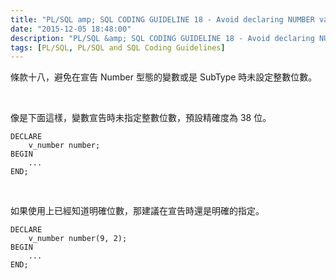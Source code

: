 ```yaml
---
title: "PL/SQL amp; SQL CODING GUIDELINE 18 - Avoid declaring NUMBER variables or subtypes with no precision"
date: "2015-12-05 18:48:00"
description: "PL/SQL &amp; SQL CODING GUIDELINE 18 - Avoid declaring NUMBER variables or subtypes with no precision"
tags: [PL/SQL, PL/SQL and SQL Coding Guidelines]
---
```



條款十八，避免在宣告 Number 型態的變數或是 SubType 時未設定整數位數。  

<!-- More -->

<br/>


像是下面這樣，變數宣告時未指定整數位數，預設精確度為 38 位。  

```psql
DECLARE
    v_number number; 
BEGIN 
    ... 
END;
```

<br/>


如果使用上已經知道明確位數，那建議在宣告時還是明確的指定。  

```psql
DECLARE
    v_number number(9, 2); 
BEGIN 
    ... 
END;
```
